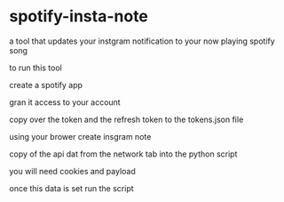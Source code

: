 # spotify-insta-note
a tool that updates your instgram notification to your now playing spotify song 

to run this tool

create a spotify app 

gran it access to your account 

copy over the token and the refresh token to the tokens.json file 

using your brower create insgram note 

copy of the api dat from the network tab into the python script 

you will need cookies and payload 

once this data is set run the script 
